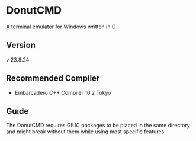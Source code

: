 # DonutCMD
 A terminal emulator for Windows written in C
## Version
v 23.8.24
## Recommended Compiler
* Embarcadero C++ Compiler 10.2 Tokyo
## Guide
The DonutCMD requires GIUC packages to be placed in the same directory and might break without them while using most specific features.
